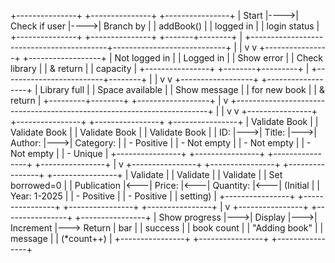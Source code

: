 +---------------+     +---------------+     +----------------+
| Start         |---->| Check if user |---->| Branch by      |
| addBook()     |     | logged in     |     | login status   |
+---------------+     +---------------+     +-------+--------+
                                                    |
         +------------------------------------------+----------------------------+
         |                                                                       |
         v                                                                       v
+----------------+                                                    +------------------+
| Not logged in  |                                                    | Logged in        |
| Show error     |                                                    | Check library    |
| & return       |                                                    | capacity         |
+----------------+                                                    +--------+---------+
                                                                               |
                                                       +-------------------------+--------+
                                                       |                                  |
                                                       v                                  v
                                             +------------------+              +------------------+
                                             | Library full     |              | Space available  |
                                             | Show message     |              | for new book     |
                                             | & return         |              +---------+--------+
                                             +------------------+                        |
                                                                                         v
                      +-----------------------------------------------------------------------+
                      |                                                                       |
                      v                                                                       v
              +----------------+    +----------------+    +----------------+    +----------------+
              | Validate Book  |    | Validate Book  |    | Validate Book  |    | Validate Book  |
              | ID:            |--->| Title:         |--->| Author:        |--->| Category:      |
              | - Positive     |    | - Not empty    |    | - Not empty    |    | - Not empty    |
              | - Unique       |    +----------------+    +----------------+    +----------------+
              +----------------+                                                         |
                                                                                         v
              +----------------+    +----------------+    +----------------+    +----------------+
              | Validate       |    | Validate       |    | Validate       |    | Set borrowed=0 |
              | Publication    |<---| Price:         |<---| Quantity:      |<---| (Initial       |
              | Year: 1-2025   |    | - Positive     |    | - Positive     |    |  setting)      |
              +----------------+    +----------------+    +----------------+    +----------------+
                      |
                      v
              +----------------+    +----------------+    +----------------+
              | Show progress  |--->| Display        |--->| Increment      |---> Return
              | bar            |    | success        |    | book count     |
              | "Adding book"  |    | message        |    | (*count++)     |
              +----------------+    +----------------+    +----------------+
